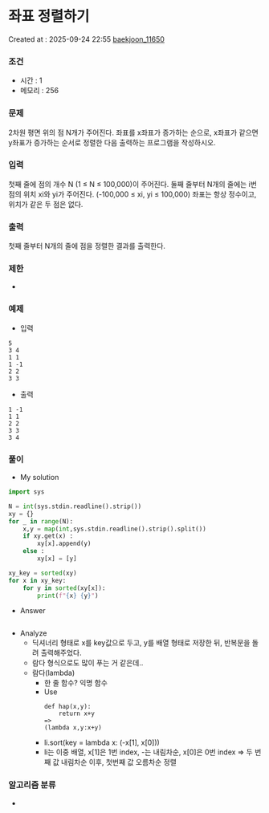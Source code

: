 # 좌표 정렬하기
Created at : 2025-09-24 22:55
[baekjoon_11650](https://www.acmicpc.net/problem/11650)
### 조건
- 시간 : 1
- 메모리 : 256
### 문제
2차원 평면 위의 점 N개가 주어진다. 좌표를 x좌표가 증가하는 순으로, x좌표가 같으면 y좌표가 증가하는 순서로 정렬한 다음 출력하는 프로그램을 작성하시오.
### 입력
첫째 줄에 점의 개수 N (1 ≤ N ≤ 100,000)이 주어진다. 둘째 줄부터 N개의 줄에는 i번점의 위치 xi와 yi가 주어진다. (-100,000 ≤ xi, yi ≤ 100,000) 좌표는 항상 정수이고, 위치가 같은 두 점은 없다.
### 출력
첫째 줄부터 N개의 줄에 점을 정렬한 결과를 출력한다.
### 제한
- 
### 예제
- 입력
```
5
3 4
1 1
1 -1
2 2
3 3
```
- 출력
```
1 -1
1 1
2 2
3 3
3 4
``` 

### 풀이
- My solution
```python
import sys

N = int(sys.stdin.readline().strip())
xy = {}
for _ in range(N):
    x,y = map(int,sys.stdin.readline().strip().split())
    if xy.get(x) :
        xy[x].append(y)
    else :
        xy[x] = [y]

xy_key = sorted(xy)
for x in xy_key:
    for y in sorted(xy[x]):
        print(f"{x} {y}")
```

- Answer
```python

```

- Analyze
	- 딕셔너리 형태로 x를 key값으로 두고, y를 배열 형태로 저장한 뒤, 반복문을 돌려 출력해주었다.
	- 람다 형식으로도 많이 푸는 거 같은데..
	- 람다(lambda)
		- 한 줄 함수? 익명 함수
		- Use
			```
			def hap(x,y):
				return x+y
			=> 
			(lambda x,y:x+y)
			```
		- li.sort(key = lambda x: (-x[1], x[0]))
		- li는 이중 배열, x[1]은 1번 index, -는 내림차순, x[0]은 0번 index => 두 번째 값 내림차순 이후, 첫번째 값 오름차순 정렬
### 알고리즘 분류
- 